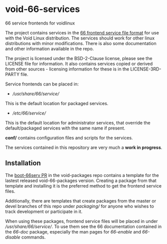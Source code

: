 # void-66-services
66 service frontends for voidlinux

The project contains services in the [66 frontend service file format](https://web.obarun.org/software/66/latest/frontend.html) for use with the Void Linux distribution. The services should work for other linux distributions with minor modifications. There is also some documentation and other information available in the repo. 

The project is licensed under the BSD-2-Clause license, please see the LICENSE file for information. It also contains services copied or derived from other sources - licensing information for these is in the LICENSE-3RD-PARTY file.


Service frontends can be placed in:

- */usr/share/66/service/*

This is the default location for packaged services.

- */etc/66/service/*

This is the default location for administrator services, that override the
default/packaged services with the same name if present.

**conf/**  contains configuration files and scripts for the services.

The services contained in this repository are very much a **work in progress**.

## Installation

The [boot-66serv PR](https://github.com/void-linux/void-packages/pull/25743)
in the void-packages repo contains a template for the lastest released void-66-packages
version. Creating a package from that template and installing it is the
preferred method to get the frontend service files.

Additionally, there are templates that create packages from the master or devel
branches of this repo under *packaging/* for anyone who wishes to track development or participate
in it.

When using these packages, frontend service files will be placed in under */usr/share/66/service/*.
To use them see the 66 documentation contained in the *66-doc* package, especially
the man pages for *66-enable* and *66-disable* commands.
